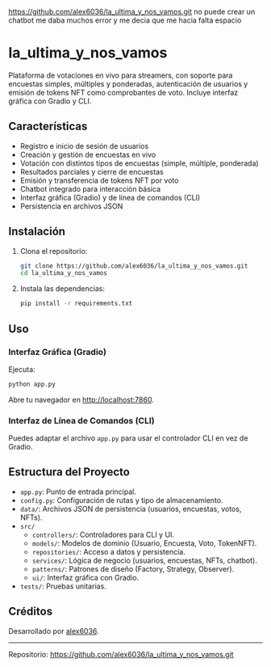 https://github.com/alex6036/la_ultima_y_nos_vamos.git
no puede crear un chatbot me daba muchos error y me decia que me hacia falta espacio
# la_ultima_y_nos_vamos

Plataforma de votaciones en vivo para streamers, con soporte para encuestas simples, múltiples y ponderadas, autenticación de usuarios y emisión de tokens NFT como comprobantes de voto. Incluye interfaz gráfica con Gradio y CLI.

## Características

- Registro e inicio de sesión de usuarios
- Creación y gestión de encuestas en vivo
- Votación con distintos tipos de encuestas (simple, múltiple, ponderada)
- Resultados parciales y cierre de encuestas
- Emisión y transferencia de tokens NFT por voto
- Chatbot integrado para interacción básica
- Interfaz gráfica (Gradio) y de línea de comandos (CLI)
- Persistencia en archivos JSON

## Instalación

1. Clona el repositorio:
   ```sh
   git clone https://github.com/alex6036/la_ultima_y_nos_vamos.git
   cd la_ultima_y_nos_vamos
   ```

2. Instala las dependencias:
   ```sh
   pip install -r requirements.txt
   ```

## Uso

### Interfaz Gráfica (Gradio)

Ejecuta:
```sh
python app.py
```
Abre tu navegador en [http://localhost:7860](http://localhost:7860).

### Interfaz de Línea de Comandos (CLI)

Puedes adaptar el archivo `app.py` para usar el controlador CLI en vez de Gradio.

## Estructura del Proyecto

- `app.py`: Punto de entrada principal.
- `config.py`: Configuración de rutas y tipo de almacenamiento.
- `data/`: Archivos JSON de persistencia (usuarios, encuestas, votos, NFTs).
- `src/`
  - `controllers/`: Controladores para CLI y UI.
  - `models/`: Modelos de dominio (Usuario, Encuesta, Voto, TokenNFT).
  - `repositories/`: Acceso a datos y persistencia.
  - `services/`: Lógica de negocio (usuarios, encuestas, NFTs, chatbot).
  - `patterns/`: Patrones de diseño (Factory, Strategy, Observer).
  - `ui/`: Interfaz gráfica con Gradio.
- `tests/`: Pruebas unitarias.

## Créditos

Desarrollado por [alex6036](https://github.com/alex6036).

---
Repositorio: https://github.com/alex6036/la_ultima_y_nos_vamos.git
